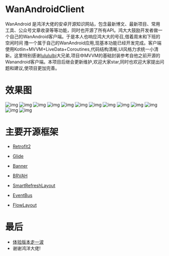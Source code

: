 # WanAndroidClient

WanAndroid 是鸿洋大佬的安卓开源知识网站，包含最新博文、最新项目、常用工具、公众号文章收录等等功能，同时也开源了所有API。鸿大大鼓励开发者做一个自己的WanAndroid客户端。于是本人也响应鸿大大的号召,借着周末和下班的空闲时间
撸一个属于自己的WanAndroid应用,现基本功能已经开发完成。客户端使用Kotlin+MVVM+LiveData+Coroutines,代码结构清晰,UI风格力求统一小清新。这里特别感谢[lulululbj](https://github.com/lulululbj/wanandroid)大兄弟,项目中MVVM的基础封装参考自他之前开源的Wanandroid客户端。本项目后继会更新维护,欢迎大家star,同时也欢迎大家提出问题和建议,使项目更加完善。

# 效果图
 ![img](https://github.com/sskEvan/WanAndroidClient/blob/master/introduce/introduce.gif)
 ![img](https://github.com/sskEvan/WanAndroidClient/blob/master/introduce/首页.png)
 ![img](https://github.com/sskEvan/WanAndroidClient/blob/master/introduce/知识体系.png)
 ![img](https://github.com/sskEvan/WanAndroidClient/blob/master/introduce/项目.png)
 ![img](https://github.com/sskEvan/WanAndroidClient/blob/master/introduce/搜索.png)
 ![img](https://github.com/sskEvan/WanAndroidClient/blob/master/introduce/搜索结果.png)
 ![img](https://github.com/sskEvan/WanAndroidClient/blob/master/introduce/文章详情.png)
 ![img](https://github.com/sskEvan/WanAndroidClient/blob/master/introduce/我的页面.png)
 ![img](https://github.com/sskEvan/WanAndroidClient/blob/master/introduce/操作日程.png)
 ![img](https://github.com/sskEvan/WanAndroidClient/blob/master/introduce/新建日程.png)
 ![img](https://github.com/sskEvan/WanAndroidClient/blob/master/introduce/已完成日程.png)
 ![img](https://github.com/sskEvan/WanAndroidClient/blob/master/introduce/加载错误.png)
 ![img](https://github.com/sskEvan/WanAndroidClient/blob/master/introduce/登陆中.png)

# 主要开源框架

* [Retrofit2](https://github.com/square/retrofit)

* [Glide](https://github.com/bumptech/glide)

* [Banner](https://github.com/youth5201314/banner)

* [BRVAH](https://github.com/CymChad/BaseRecyclerViewAdapterHelper)

* [SmartRefreshLayout](https://github.com/scwang90/SmartRefreshLayout)

* [EventBus](https://github.com/search?q=EventBus)

* [FlowLayout](https://github.com/hongyangAndroid/FlowLayout)

# 最后
*  [体验版本走一波](https://github.com/sskEvan/WanAndroidClient/blob/master/introduce/WanAndroidClient.apk)
*  谢谢鸿洋大佬!
